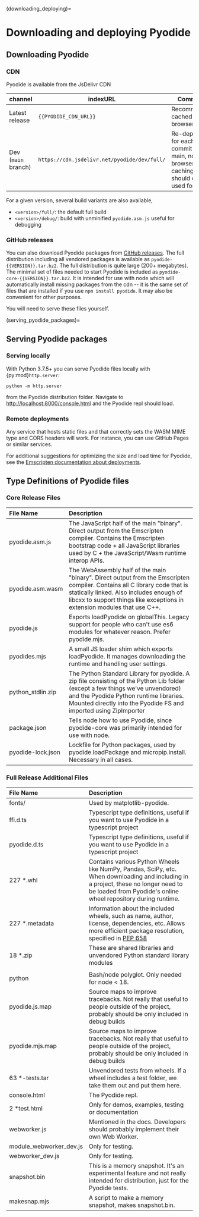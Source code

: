(downloading_deploying)=

# Downloading and deploying Pyodide

## Downloading Pyodide

### CDN

Pyodide is available from the JsDelivr CDN

| channel             | indexURL                                     | Comments                                                                                 | REPL                                               |
| ------------------- | -------------------------------------------- | ---------------------------------------------------------------------------------------- | -------------------------------------------------- |
| Latest release      | `{{PYODIDE_CDN_URL}}`                        | Recommended, cached by the browser                                                       | [link](https://pyodide.org/en/stable/console.html) |
| Dev (`main` branch) | `https://cdn.jsdelivr.net/pyodide/dev/full/` | Re-deployed for each commit on main, no browser caching, should only be used for testing | [link](https://pyodide.org/en/latest/console.html) |

For a given version, several build variants are also available,

- `<version>/full/`: the default full build
- `<version>/debug/`: build with unminified `pyodide.asm.js` useful for debugging

### GitHub releases

You can also download Pyodide packages from [GitHub
releases](https://github.com/pyodide/pyodide/releases). The full distribution
including all vendored packages is available as `pyodide-{{VERSION}}.tar.bz2`.
The full distribution is quite large (200+ megabytes). The minimal set of files
needed to start Pyodide is included as `pyodide-core-{{VERSION}}.tar.bz2`. It is
intended for use with node which will automatically install missing packages
from the cdn -- it is the same set of files that are installed if you use `npm
install pyodide`. It may also be convenient for other purposes.

You will need to serve these files yourself.

(serving_pyodide_packages)=

## Serving Pyodide packages

### Serving locally

With Python 3.7.5+ you can serve Pyodide files locally with {py:mod}`http.server`:

```
python -m http.server
```

from the Pyodide distribution folder. Navigate to
[http://localhost:8000/console.html](http://localhost:8000/console.html) and
the Pyodide repl should load.

### Remote deployments

Any service that hosts static files and that correctly sets the WASM MIME type
and CORS headers will work. For instance, you can use GitHub Pages or similar
services.

For additional suggestions for optimizing the size and load time for Pyodide,
see the [Emscripten documentation about
deployments](https://emscripten.org/docs/compiling/Deploying-Pages.html).

## Type Definitions of Pyodide files

### Core Release Files

| File Name         | Description                                                                                                                                                                                                                                       |
| :---------------- | :------------------------------------------------------------------------------------------------------------------------------------------------------------------------------------------------------------------------------------------------ |
| pyodide.asm.js    | The JavaScript half of the main "binary". Direct output from the Emscripten compiler. Contains the Emscripten bootstrap code + all JavaScript libraries used by C + the JavaScript/Wasm runtime interop APIs.                                     |
| pyodide.asm.wasm  | The WebAssembly half of the main "binary". Direct output from the Emscripten compiler. Contains all C library code that is statically linked. Also includes enough of libcxx to support things like exceptions in extension modules that use C++. |
| pyodide.js        | Exports loadPyodide on globalThis. Legacy support for people who can't use es6 modules for whatever reason. Prefer pyodide.mjs.                                                                                                                   |
| pyodides.mjs      | A small JS loader shim which exports loadPyodide. It manages downloading the runtime and handling user settings.                                                                                                                                  |
| python_stdlin.zip | The Python Standard Library for pyodide. A zip file consisting of the Python Lib folder (except a few things we've unvendored) and the Pyodide Python runtime libraries. Mounted directly into the Pyodide FS and imported using ZipImporter      |
| package.json      | Tells node how to use Pyodide, since pyodide-core was primarily intended for use with node.                                                                                                                                                       |
| pyodide-lock.json | Lockfile for Python packages, used by pyodide.loadPackage and micropip.install. Necessary in all cases.                                                                                                                                           |

### Full Release Additional Files

| File Name               | Description                                                                                                                                                                                          |
| :---------------------- | :--------------------------------------------------------------------------------------------------------------------------------------------------------------------------------------------------- |
| fonts/                  | Used by matplotlib-pyodide.                                                                                                                                                                          |
| ffi.d.ts                | Typescript type definitions, useful if you want to use Pyodide in a typescript project                                                                                                               |
| pyodide.d.ts            | Typescript type definitions, useful if you want to use Pyodide in a typescript project                                                                                                               |
| 227 \*.whl              | Contains various Python Wheels like NumPy, Pandas, SciPy, etc. When downloading and including in a project, these no longer need to be loaded from Pyodide's online wheel repository during runtime. |
| 227 \*.metadata         | Information about the included wheels, such as name, author, license, dependencies, etc. Allows more efficient package resolution, specified in [PEP 658](https://peps.python.org/pep-0658/)         |
| 18 \*.zip               | These are shared libraries and unvendored Python standard library modules                                                                                                                            |
|                         |
| python                  | Bash/node polyglot. Only needed for node < 18.                                                                                                                                                       |
| pyodide.js.map          | Source maps to improve tracebacks. Not really that useful to people outside of the project, probably should be only included in debug builds                                                         |
| pyodide.mjs.map         | Source maps to improve tracebacks. Not really that useful to people outside of the project, probably should be only included in debug builds                                                         |
| 63 \*-tests.tar         | Unvendored tests from wheels. If a wheel includes a test folder, we take them out and put them here.                                                                                                 |
| console.html            | The Pyodide repl.                                                                                                                                                                                    |
| 2 \*test.html           | Only for demos, examples, testing or documentation                                                                                                                                                   |
| webworker.js            | Mentioned in the docs. Developers should probably implement their own Web Worker.                                                                                                                    |
| module_webworker_dev.js | Only for testing.                                                                                                                                                                                    |
| webworker_dev.js        | Only for testing.                                                                                                                                                                                    |
| snapshot.bin            | This is a memory snapshot. It's an experimental feature and not really intended for distribution, just for the Pyodide tests.                                                                        |
| makesnap.mjs            | A script to make a memory snapshot, makes snapshot.bin.                                                                                                                                              |
